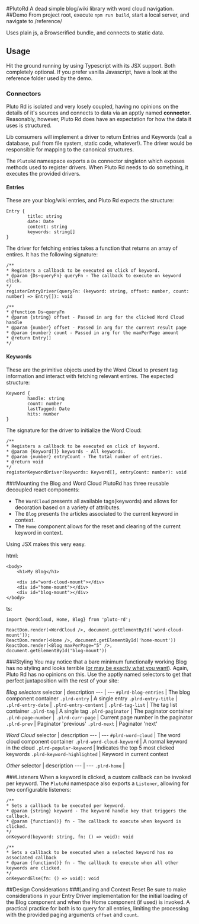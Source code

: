 #PlutoRd
A dead simple blog/wiki library with word cloud navigation.
##Demo
From project root, execute `npm run build`, start a local server, and navigate to /reference/

Uses plain js, a Browserified bundle, and connects to static data.

## Usage
Hit the ground running by using Typescript with its JSX support.  Both completely optional.  If you prefer vanilla Javascript, have a look at the reference folder used by the demo.  

### Connectors
Pluto Rd is isolated and very losely coupled, having no opinions on the details of it's sources and connects to data via an apptly named **connector**.  Reasonably, however, Pluto Rd does have an expectation for how the data it uses is structured.

Lib consumers will implement a driver to return Entries and Keywords (call a database, pull from file system, static code, whatever!).  The driver would be responsible for mapping to the canonical structures.

The `PlutoRd` namespace exports a `Ds` connector singleton which exposes methods used to register drivers.  When Pluto Rd needs to do something, it executes the provided drivers.  
#### Entries
These are your blog/wiki entries, and Pluto Rd expects the structure:
```
Entry {
        title: string
        date: Date
        content: string
        keywords: string[]
}
```
The driver for fetching entries takes a function that returns an array of entires.  It has the following signature:
```
/**
* Registers a callback to be executed on click of keyword.
* @param {Ds~queryFn} queryFn - The callback to execute on keyword click. 
*/
registerEntryDriver(queryFn: (keyword: string, offset: number, count: number) => Entry[]): void

/**
* @function Ds~queryFn
* @param {string} offset - Passed in arg for the clicked Word Cloud handle 
* @param {number} offset - Passed in arg for the current result page
* @param {number} count - Passed in arg for the maxPerPage amount
* @return Entry[]
*/
```
#### Keywords
These are the primitive objects used by the Word Cloud to present tag information and interact with fetching relevant entires.  The expected structure:
```
Keyword {
        handle: string
        count: number
        lastTagged: Date
        hits: number
}
```
The signature for the driver to initialize the Word Cloud:
```
/**
* Registers a callback to be executed on click of keyword.
* @param {Keyword[]} keywords - All keywords.
* @param {number} entryCount - The total number of entries.
* @return void 
*/
registerKeywordDriver(keywords: Keyword[], entryCount: number): void
```
###Mounting the Blog and Word Cloud
PlutoRd has three reusable decoupled react components:
* The `WordCloud` presents all available tags(keywords) and allows for decoration based on a variety of attributes.
* The `Blog` presents the articles associated to the current keyword in context.
* The `Home` component allows for the reset and clearing of the current keyword in context.

Using JSX makes this very easy.

html:
```
<body>
	<h1>My Blog</h1>

	<div id="word-cloud-mount"></div>
	<div id="home-mount"></div>
	<div id="blog-mount"></div>
</body>
```

ts:
```
import {WordCloud, Home, Blog} from 'pluto-rd';

ReactDom.render(<WordCloud />, document.getElementById('word-cloud-mount'));
ReactDom.render(<Home />, document.getElementById('home-mount'))
ReactDom.render(<Blog maxPerPage="5" />, document.getElementById('blog-mount'))
```

###Styling
You may notice that a bare minimum functionally working Blog has no styling and looks terrible ([or may be exactly what you want](http://motherfuckingwebsite.com/)).  Again, Pluto Rd has no opinions on this.  Use the apptly named selectors to get that perfect juxtaposition with the rest of your site:

*Blog selectors*
selector | description
--- | ---
`#plrd-blog-entries` | The blog component container
`.plrd-entry` | A single entry
`.plrd-entry-title` | 
`.plrd-entry-date` | 
`.plrd-entry-content` | 
`.plrd-tag-list` | The tag list container
`.plrd-tag` | A single tag
`.plrd-paginator` | The paginator container
`.plrd-page-number` | 
`.plrd-curr-page` | Current page number in the paginator
`.plrd-prev` | Paginator 'previous'
`.plrd-next` | Paginator 'next'

*Word Cloud*
selector | description
--- | ---
`#plrd-word-cloud` | The word cloud component container
`.plrd-word-cloud-keyword` | A normal keyword in the cloud
`.plrd-popular-keyword` | Indicates the top 5 most clicked keywords
`.plrd-keyword-highlighted` | Keyword in current context

*Other*
selector | description
--- | ---
`.plrd-home` | 

###Listeners
When a keyword is clicked, a custom callback can be invoked per keyword.  The `PlutoRd` namespace also exports a `Listener`, allowing for two configurable listeners:
```
/**
* Sets a callback to be executed per keyword.
* @param {string} keyword - The keyword handle key that triggers the callback.
* @param {function()} fn - The callback to execute when keyword is clicked. 
*/
onKeyword(keyword: string, fn: () => void): void

/**
* Sets a callback to be executed when a selected keyword has no associated callback
* @param {function()} fn - The callback to execute when all other keywords are clicked. 
*/
onKeywordElse(fn: () => void): void
```

##Design Considerations
###Landing and Context Reset
Be sure to make considerations in your Entry Driver implementation for the initial loading of the Blog component and when the Home component (if used) is invoked.  A practical practice for both is to query for all entries, limiting the processing with the provided paging arguments `offset` and `count`.


